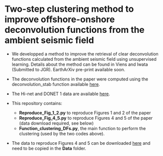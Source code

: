 # Two-step clustering method to improve offshore-onshore deconvolution functions from the ambient seismic field

* We developped a method to improve the retrieval of clear deconvolution functions calculated from the ambient seismic field using unsupervised learning. Details about the method can be found in Viens and Iwata (Submitted to JGR). EarthArXiv pre-print available soon.

* The deconvolution functions in the paper were computed using the deconvolution_stab function available [here](https://github.com/lviens/2017_GJI/blob/master/Codes/Functions_GJI_2017.py).

* The Hi-net and DONET 1 data are available [here](http://www.hinet.bosai.go.jp).

* This repository contains:
  - **Reproduce_Fig_1_2.py** to reproduce Figures 1 and 2 of the paper
  - **Reproduce_Fig_4_5.py** to reproduce Figures 4 and 5 of the paper (data download required, see below)
  - **Function_clustering_DFs.py**, the main function to perform the clustering (used by the two codes above).
  
* The data to reproduce Figures 4 and 5 can be downloaded [here](https://drive.google.com/file/d/11vyxdjI4MEcMKhcSrieSBI4Llf8IHyJN/view?usp=sharing) and need to be copied in the **Data** folder.


